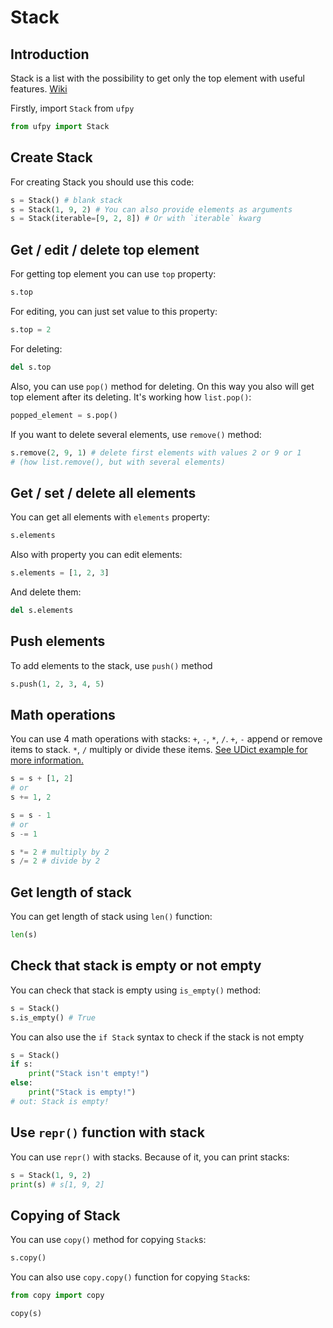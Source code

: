 # Stack

## Introduction

Stack is a list with the possibility to get only the top element with useful features. [Wiki](https://en.wikipedia.org/wiki/Stack_(abstract_data_type))

Firstly, import `Stack` from `ufpy`

```python
from ufpy import Stack
```

## Create Stack

For creating Stack you should use this code:
```python
s = Stack() # blank stack
s = Stack(1, 9, 2) # You can also provide elements as arguments
s = Stack(iterable=[9, 2, 8]) # Or with `iterable` kwarg
```

## Get / edit / delete top element

For getting top element you can use `top` property:
```python
s.top
```

For editing, you can just set value to this property:
```python
s.top = 2
```

For deleting:
```python
del s.top
```

Also, you can use `pop()` method for deleting. On this way you also will get top element
after its deleting. It's working how `list.pop()`:
```python
popped_element = s.pop()
```

If you want to delete several elements, use `remove()` method:
```python
s.remove(2, 9, 1) # delete first elements with values 2 or 9 or 1
# (how list.remove(), but with several elements)
```

## Get / set / delete all elements

You can get all elements with `elements` property:
```python
s.elements
```

Also with property you can edit elements:
```python
s.elements = [1, 2, 3]
```

And delete them:
```python
del s.elements
```

## Push elements

To add elements to the stack, use `push()` method

```python
s.push(1, 2, 3, 4, 5)
```

## Math operations

You can use 4 math operations with stacks: `+`, `-`, `*`, `/`. `+`, `-` append or
remove items to stack. `*`, `/` multiply or divide these items. [See UDict example for
more information.](udict.md#math-operations)

```python
s = s + [1, 2]
# or
s += 1, 2

s = s - 1
# or
s -= 1

s *= 2 # multiply by 2
s /= 2 # divide by 2
```

## Get length of stack

You can get length of stack using `len()` function:
```python
len(s)
```

## Check that stack is empty or not empty

You can check that stack is empty using `is_empty()` method:
```python
s = Stack()
s.is_empty() # True
```

You can also use the `if Stack` syntax to check if the stack is not empty
```python
s = Stack()
if s:
    print("Stack isn't empty!")
else:
    print("Stack is empty!")
# out: Stack is empty!
```

## Use `repr()` function with stack

You can use `repr()` with stacks. Because of it, you can print stacks:
```python
s = Stack(1, 9, 2)
print(s) # s[1, 9, 2]
```

## Copying of Stack

You can use `copy()` method for copying `Stack`s:
```python
s.copy()
```

You can also use `copy.copy()` function for copying `Stack`s:
```python
from copy import copy

copy(s)
```
